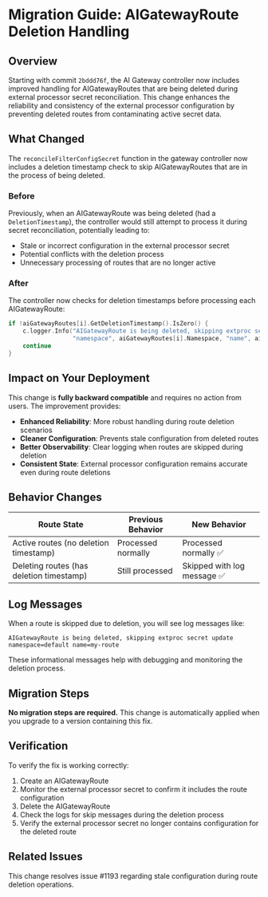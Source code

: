 # Migration Guide: AIGatewayRoute Deletion Handling

## Overview

Starting with commit `2bddd76f`, the AI Gateway controller now includes improved handling for AIGatewayRoutes that are being deleted during external processor secret reconciliation. This change enhances the reliability and consistency of the external processor configuration by preventing deleted routes from contaminating active secret data.

## What Changed

The `reconcileFilterConfigSecret` function in the gateway controller now includes a deletion timestamp check to skip AIGatewayRoutes that are in the process of being deleted.

### Before

Previously, when an AIGatewayRoute was being deleted (had a `DeletionTimestamp`), the controller would still attempt to process it during secret reconciliation, potentially leading to:

- Stale or incorrect configuration in the external processor secret
- Potential conflicts with the deletion process  
- Unnecessary processing of routes that are no longer active

### After

The controller now checks for deletion timestamps before processing each AIGatewayRoute:

```go
if !aiGatewayRoutes[i].GetDeletionTimestamp().IsZero() {
    c.logger.Info("AIGatewayRoute is being deleted, skipping extproc secret update", 
                  "namespace", aiGatewayRoutes[i].Namespace, "name", aiGatewayRoutes[i].Name)
    continue
}
```

## Impact on Your Deployment

This change is **fully backward compatible** and requires no action from users. The improvement provides:

- **Enhanced Reliability**: More robust handling during route deletion scenarios
- **Cleaner Configuration**: Prevents stale configuration from deleted routes
- **Better Observability**: Clear logging when routes are skipped during deletion
- **Consistent State**: External processor configuration remains accurate even during route deletions

## Behavior Changes

| Route State | Previous Behavior | New Behavior |
|-------------|------------------|--------------|
| Active routes (no deletion timestamp) | Processed normally | Processed normally ✅ |
| Deleting routes (has deletion timestamp) | Still processed | Skipped with log message ✅ |

## Log Messages

When a route is skipped due to deletion, you will see log messages like:

```
AIGatewayRoute is being deleted, skipping extproc secret update namespace=default name=my-route
```

These informational messages help with debugging and monitoring the deletion process.

## Migration Steps

**No migration steps are required.** This change is automatically applied when you upgrade to a version containing this fix.

## Verification

To verify the fix is working correctly:

1. Create an AIGatewayRoute
2. Monitor the external processor secret to confirm it includes the route configuration
3. Delete the AIGatewayRoute
4. Check the logs for skip messages during the deletion process
5. Verify the external processor secret no longer contains configuration for the deleted route

## Related Issues

This change resolves issue #1193 regarding stale configuration during route deletion operations.